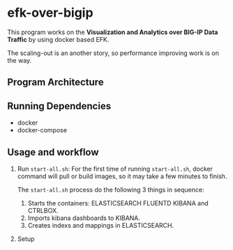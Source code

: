 # efk-over-bigip

This program works on the **Visualization and Analytics over BIG-IP Data Traffic** by using docker based EFK.

The scaling-out is an another story, so performance improving work is on the way.

## Program Architecture


## Running Dependencies

* docker
* docker-compose


## Usage and workflow

1. Run `start-all.sh`:
   For the first time of running `start-all.sh`, docker command will pull or build images, so it may take a few minutes to finish.

   The `start-all.sh` process do the following 3 things in sequence:
   
   1. Starts the containers: ELASTICSEARCH FLUENTD KIBANA and CTRLBOX.
   1. Imports kibana dashboards to KIBANA.
   1. Creates indexs and mappings in ELASTICSEARCH.

2. Setup